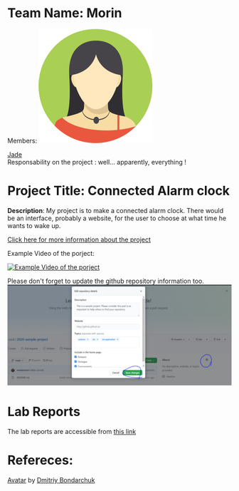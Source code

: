 # Team Name: Morin
Members: 
![member1](assets/member1.webp?raw=true)

[Jade](https://github.com/whateverusernam) <br> Responsability on the project : well... apparently, everything !



# Project Title: Connected Alarm clock
 **Description**: My project is to make a connected alarm clock. There would be an interface, probably a website, for the user to choose at what time he wants to wake up.
 
[Click here for more information about the project](project) 

Example Video of the porject:

[![Example Video of the porject](https://img.youtube.com/vi/ucZl6vQ_8Uo/0.jpg)](https://www.youtube.com/watch?v=ucZl6vQ_8Uo)

Please don't forget to update the github repository information too. 
![Change Description of github repository](assets/change_description.png?raw=true)

# Lab Reports

The lab reports are accessible from [this link](lab)

# Refereces:
[Avatar](https://iconscout.com/icons/avatar) by [Dmitriy Bondarchuk](https://iconscout.com/contributors/dmitriy-bondarchuk)

